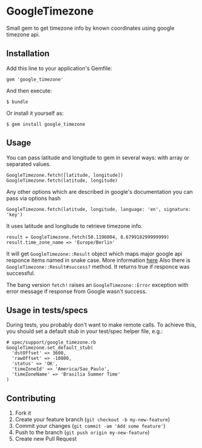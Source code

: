 # GoogleTimezone

Small gem to get timezone info by known coordinates using google timezone api.

## Installation

Add this line to your application's Gemfile:

    gem 'google_timezone'

And then execute:

    $ bundle

Or install it yourself as:

    $ gem install google_timezone

## Usage

You can pass latitude and longitude to gem in several ways: with array or separated values.

    GoogleTimezone.fetch([latitude, longitude]) 
    GoogleTimezone.fetch(latitude, longitude) 
    
Any other options which are described in google's documentation you can pass via options hash

    GoogleTimezone.fetch(latitude, longitude, language: 'en', signature: 'key')

It uses latitude and longitude to retrieve timezone info.

    result = GoogleTimezone.fetch(50.1196004, 8.679918299999999)
    result.time_zone_name => 'Europe/Berlin'

It will get `GoogleTimezone::Result` object which maps major google api responce items named in snake case.
More information [here](https://developers.google.com/maps/documentation/timezone/)
Also there is `GoogleTimezone::Result#success?` method. It returns true if responce was successful.

The bang version `fetch!` raises an `GoogleTimezone::Error` exception with error message if response from Google wasn't success.

## Usage in tests/specs

During tests, you probably don't want to make remote calls. To achieve this, you should set a default stub in your test/spec helper file, e.g.:

    # spec/support/google_timezone.rb
    GoogleTimezone.set_default_stub(
      'dstOffset' => 3600,
      'rawOffset' => -10800,
      'status' => 'OK',
      'timeZoneId' => 'America/Sao_Paulo',
      'timeZoneName' => 'Brasilia Summer Time'
    )

## Contributing

1. Fork it
2. Create your feature branch (`git checkout -b my-new-feature`)
3. Commit your changes (`git commit -am 'Add some feature'`)
4. Push to the branch (`git push origin my-new-feature`)
5. Create new Pull Request
